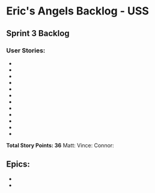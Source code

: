 # Eric's Angels Backlog - USS
## **Sprint 3 Backlog**

### User Stories:
-
-
-
-
-
-
-
-
-
-
-
-

**Total Story Points: 36**
Matt:
Vince:
Connor:

Epics:
-
-
-
